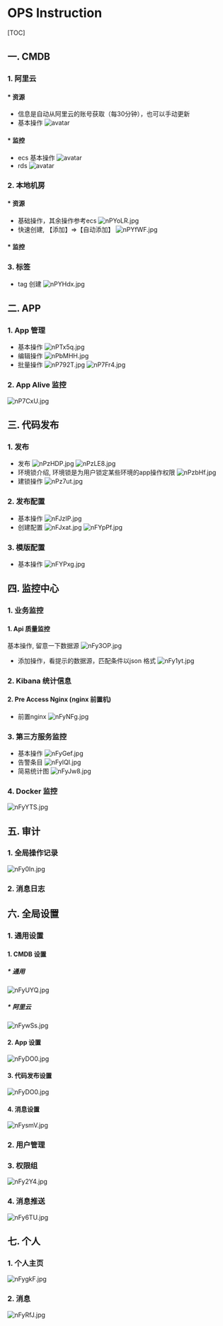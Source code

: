 

# OPS Instruction
[TOC]
## 一. CMDB
### 1. 阿里云
#### * 资源
* 信息是自动从阿里云的账号获取（每30分钟），也可以手动更新
* 基本操作
![avatar](https://s2.ax1x.com/2019/09/02/nPQrEF.jpg)
#### * 监控
* ecs 基本操作
![avatar](https://s2.ax1x.com/2019/09/02/nPYlxH.jpg)
* rds
![avatar](https://s2.ax1x.com/2019/09/02/nPYYZt.jpg)
### 2. 本地机房
#### * 资源
* 基础操作，其余操作参考ecs
![nPYoLR.jpg](https://s2.ax1x.com/2019/09/02/nPYoLR.jpg)
* 快速创建, 【添加】=>【自动添加】
![nPYfWF.jpg](https://s2.ax1x.com/2019/09/02/nPYfWF.jpg)
#### * 监控
### 3. 标签
* tag 创建
![nPYHdx.jpg](https://s2.ax1x.com/2019/09/02/nPYHdx.jpg)
## 二. APP
### 1. App 管理
* 基本操作
![nPTx5q.jpg](https://s2.ax1x.com/2019/09/02/nPTx5q.jpg)
* 编辑操作
![nPbMHH.jpg](https://s2.ax1x.com/2019/09/02/nPbMHH.jpg)
* 批量操作
![nP792T.jpg](https://s2.ax1x.com/2019/09/02/nP792T.jpg)
![nP7Fr4.jpg](https://s2.ax1x.com/2019/09/02/nP7Fr4.jpg)
### 2. App Alive 监控
![nP7CxU.jpg](https://s2.ax1x.com/2019/09/02/nP7CxU.jpg)
## 三. 代码发布
### 1. 发布
* 发布
![nPzHDP.jpg](https://s2.ax1x.com/2019/09/02/nPzHDP.jpg)
![nPzLE8.jpg](https://s2.ax1x.com/2019/09/02/nPzLE8.jpg)
* 环境锁介绍, 环境锁是为用户锁定某些环境的app操作权限
![nPzbHf.jpg](https://s2.ax1x.com/2019/09/02/nPzbHf.jpg)
* 建锁操作
![nPz7ut.jpg](https://s2.ax1x.com/2019/09/02/nPz7ut.jpg)
### 2. 发布配置
* 基本操作
![nFJzIP.jpg](https://s2.ax1x.com/2019/09/03/nFJzIP.jpg)
* 创建配置
![nFJxat.jpg](https://s2.ax1x.com/2019/09/03/nFJxat.jpg)
![nFYpPf.jpg](https://s2.ax1x.com/2019/09/03/nFYpPf.jpg)
### 3. 模版配置
* 基本操作
![nFYPxg.jpg](https://s2.ax1x.com/2019/09/03/nFYPxg.jpg)
## 四. 监控中心
### 1. 业务监控
#### 1. Api 质量监控
 基本操作, 留意一下数据源
![nFy3OP.jpg](https://s2.ax1x.com/2019/09/03/nFy3OP.jpg)
* 添加操作，看提示的数据源，匹配条件以json 格式
![nFy1yt.jpg](https://s2.ax1x.com/2019/09/03/nFy1yt.jpg)
### 2. Kibana 统计信息
#### 2. Pre Access Nginx (nginx 前置机)
* 前置nginx
![nFyNFg.jpg](https://s2.ax1x.com/2019/09/03/nFyNFg.jpg)
### 3. 第三方服务监控
* 基本操作
![nFyGef.jpg](https://s2.ax1x.com/2019/09/03/nFyGef.jpg)
* 告警条目
![nFylQI.jpg](https://s2.ax1x.com/2019/09/03/nFylQI.jpg)
* 简易统计图
![nFyJw8.jpg](https://s2.ax1x.com/2019/09/03/nFyJw8.jpg)
### 4. Docker 监控
![nFyYTS.jpg](https://s2.ax1x.com/2019/09/03/nFyYTS.jpg)
## 五. 审计
### 1. 全局操作记录
![nFy0ln.jpg](https://s2.ax1x.com/2019/09/03/nFy0ln.jpg)
### 2. 消息日志
## 六. 全局设置
### 1. 通用设置
#### 1. CMDB 设置
##### * 通用
![nFyUYQ.jpg](https://s2.ax1x.com/2019/09/03/nFyUYQ.jpg)
##### * 阿里云 
![nFywSs.jpg](https://s2.ax1x.com/2019/09/03/nFywSs.jpg)
#### 2. App 设置
![nFyDO0.jpg](https://s2.ax1x.com/2019/09/03/nFyDO0.jpg)
#### 3. 代码发布设置
![nFyDO0.jpg](https://s2.ax1x.com/2019/09/03/nFyDO0.jpg)
#### 4. 消息设置
![nFysmV.jpg](https://s2.ax1x.com/2019/09/03/nFysmV.jpg)
### 2. 用户管理
### 3. 权限组
![nFy2Y4.jpg](https://s2.ax1x.com/2019/09/03/nFy2Y4.jpg)
### 4. 消息推送
![nFy6TU.jpg](https://s2.ax1x.com/2019/09/03/nFy6TU.jpg)
## 七. 个人
### 1. 个人主页
![nFygkF.jpg](https://s2.ax1x.com/2019/09/03/nFygkF.jpg)
### 2. 消息
![nFyRfJ.jpg](https://s2.ax1x.com/2019/09/03/nFyRfJ.jpg)


